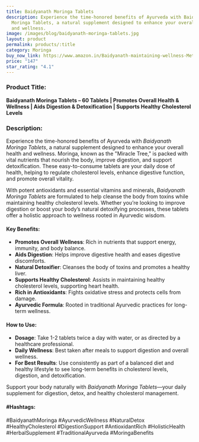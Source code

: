 ```yaml
---
title: Baidyanath Moringa Tablets
description: Experience the time-honored benefits of Ayurveda with Baidyanath
  Moringa Tablets, a natural supplement designed to enhance your overall health
  and wellness.
image: /images/blog/baidyanath-moringa-tablets.jpg
layout: product
permalink: products/:title
category: Moringa
buy_now_link: https://www.amazon.in/Baidyanath-maintaining-wellness-Metabolism-Digestion/dp/B0B1VFG7CV/ref=sr_1_9?crid=JPSHXC1IUKVG&tag=m0150-21
price: "147"
star_rating: "4.1"
---
```

### Product Title:
**Baidyanath Moringa Tablets – 60 Tablets | Promotes Overall Health & Wellness | Aids Digestion & Detoxification | Supports Healthy Cholesterol Levels**

### Description:
Experience the time-honored benefits of Ayurveda with *Baidyanath Moringa Tablets*, a natural supplement designed to enhance your overall health and wellness. Moringa, known as the "Miracle Tree," is packed with vital nutrients that nourish the body, improve digestion, and support detoxification. These easy-to-consume tablets are your daily dose of health, helping to regulate cholesterol levels, enhance digestive function, and promote overall vitality.

With potent antioxidants and essential vitamins and minerals, *Baidyanath Moringa Tablets* are formulated to help cleanse the body from toxins while maintaining healthy cholesterol levels. Whether you’re looking to improve digestion or boost your body’s natural detoxifying processes, these tablets offer a holistic approach to wellness rooted in Ayurvedic wisdom.

#### Key Benefits:
- **Promotes Overall Wellness**: Rich in nutrients that support energy, immunity, and body balance.
- **Aids Digestion**: Helps improve digestive health and eases digestive discomforts.
- **Natural Detoxifier**: Cleanses the body of toxins and promotes a healthy liver.
- **Supports Healthy Cholesterol**: Assists in maintaining healthy cholesterol levels, supporting heart health.
- **Rich in Antioxidants**: Fights oxidative stress and protects cells from damage.
- **Ayurvedic Formula**: Rooted in traditional Ayurvedic practices for long-term wellness.

#### How to Use:
- **Dosage**: Take 1-2 tablets twice a day with water, or as directed by a healthcare professional.
- **Daily Wellness**: Best taken after meals to support digestion and overall wellness.
- **For Best Results**: Use consistently as part of a balanced diet and healthy lifestyle to see long-term benefits in cholesterol levels, digestion, and detoxification.

Support your body naturally with *Baidyanath Moringa Tablets*—your daily supplement for digestion, detox, and healthy cholesterol management.

#### #Hashtags:
#BaidyanathMoringa #AyurvedicWellness #NaturalDetox #HealthyCholesterol #DigestionSupport #AntioxidantRich #HolisticHealth #HerbalSupplement #TraditionalAyurveda #MoringaBenefits

